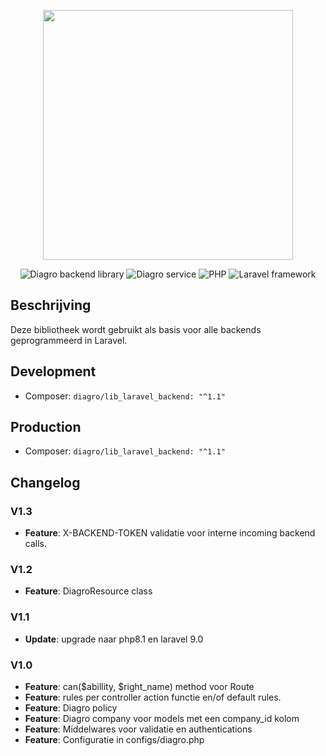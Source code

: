 <p align="center"><a href="https://www.diagro.be" target="_blank"><img src="https://diagro.be/assets/img/diagro-logo.svg" width="400"></a></p>

<p align="center">
<img src="https://img.shields.io/badge/project-lib_laravel_backend-yellowgreen" alt="Diagro backend library">
<img src="https://img.shields.io/badge/type-library-informational" alt="Diagro service">
<img src="https://img.shields.io/badge/php-8.1-blueviolet" alt="PHP">
<img src="https://img.shields.io/badge/laravel-9.0-red" alt="Laravel framework">
</p>

## Beschrijving

Deze bibliotheek wordt gebruikt als basis voor alle backends geprogrammeerd in Laravel.

## Development

* Composer: `diagro/lib_laravel_backend: "^1.1"`

## Production

* Composer: `diagro/lib_laravel_backend: "^1.1"`

## Changelog

### V1.3

* **Feature**: X-BACKEND-TOKEN validatie voor interne incoming backend calls.

### V1.2

* **Feature**: DiagroResource class

### V1.1

* **Update**: upgrade naar php8.1 en laravel 9.0

### V1.0

* **Feature**: can($abillity, $right_name) method voor Route
* **Feature**: rules per controller action functie en/of default rules.
* **Feature**: Diagro policy
* **Feature**: Diagro company voor models met een company_id kolom
* **Feature**: Middelwares voor validatie en authentications
* **Feature**: Configuratie in configs/diagro.php